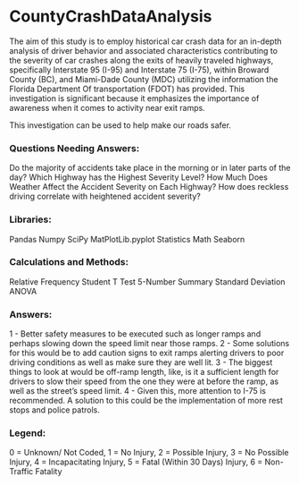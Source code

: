 # CountyCrashDataAnalysis

The aim of this study is to employ historical car crash data for an in-depth analysis of driver behavior and associated characteristics contributing to the severity of car crashes along the exits of heavily traveled highways, specifically Interstate 95 (I-95) and Interstate 75 (I-75), within Broward County (BC), and Miami-Dade County (MDC) utilizing the information the Florida Department Of transportation (FDOT) has provided. This investigation is significant because it emphasizes the importance of awareness when it comes to activity near exit ramps. 

This investigation can be used to help make our roads safer.

### Questions Needing Answers:
Do the majority of accidents take place in the morning or in later parts of the day?
Which Highway has the Highest Severity Level?
How Much Does Weather Affect the Accident Severity on Each Highway?
How does reckless driving correlate with heightened accident severity?

### Libraries:
Pandas
Numpy
SciPy 
MatPlotLib.pyplot
Statistics
Math
Seaborn

### Calculations and Methods:
Relative Frequency
Student T Test
5-Number Summary
Standard Deviation
ANOVA

### Answers:
1 - Better safety measures to be executed such as longer ramps and perhaps slowing down the speed limit near those ramps.
2 -  Some solutions for this would be to add caution signs to exit ramps alerting drivers to poor driving conditions as well as make sure they are well lit.
3 - The biggest things to look at would be off-ramp length, like, is it a sufficient length for drivers to slow their speed from the one they were at before the ramp, as well as the street’s speed limit.
4 - Given this, more attention to I-75 is recommended. A solution to this could be the implementation of more rest stops and police patrols.

### Legend: 
0 = Unknown/ Not Coded, 
1 = No Injury, 
2 = Possible Injury, 
3 = No Possible Injury, 
4 = Incapacitating Injury, 
5 = Fatal (Within 30 Days) Injury, 
6 = Non-Traffic Fatality
